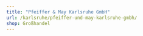 ```yaml
---
title: "Pfeiffer & May Karlsruhe GmbH"
url: /karlsruhe/pfeiffer-und-may-karlsruhe-gmbh/
shop: Großhandel
---
```

